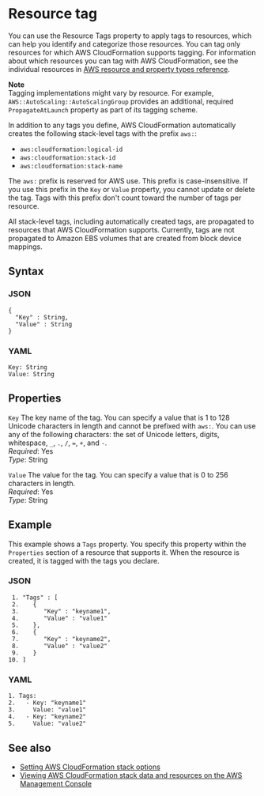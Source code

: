 # Resource tag<a name="aws-properties-resource-tags"></a>

You can use the Resource Tags property to apply tags to resources, which can help you identify and categorize those resources\. You can tag only resources for which AWS CloudFormation supports tagging\. For information about which resources you can tag with AWS CloudFormation, see the individual resources in [AWS resource and property types reference](aws-template-resource-type-ref.md)\.

**Note**  
Tagging implementations might vary by resource\. For example, `AWS::AutoScaling::AutoScalingGroup` provides an additional, required `PropagateAtLaunch` property as part of its tagging scheme\.

In addition to any tags you define, AWS CloudFormation automatically creates the following stack\-level tags with the prefix `aws:`:
+ `aws:cloudformation:logical-id`
+ `aws:cloudformation:stack-id`
+ `aws:cloudformation:stack-name`

The `aws:` prefix is reserved for AWS use\. This prefix is case\-insensitive\. If you use this prefix in the `Key` or `Value` property, you cannot update or delete the tag\. Tags with this prefix don't count toward the number of tags per resource\.

All stack\-level tags, including automatically created tags, are propagated to resources that AWS CloudFormation supports\. Currently, tags are not propagated to Amazon EBS volumes that are created from block device mappings\.

## Syntax<a name="w8056ab1c33c10d304c13c15"></a>

### JSON<a name="aws-properties-resource-tags-syntax.json"></a>

```
{
  "Key" : String,
  "Value" : String
}
```

### YAML<a name="aws-properties-resource-tags-syntax.yaml"></a>

```
Key: String
Value: String
```

## Properties<a name="w8056ab1c33c10d304c13c17"></a>

`Key`  <a name="cfn-resource-tags-key"></a>
The key name of the tag\. You can specify a value that is 1 to 128 Unicode characters in length and cannot be prefixed with `aws:`\. You can use any of the following characters: the set of Unicode letters, digits, whitespace, `_`, `.`, `/`, `=`, `+`, and `-`\.  
*Required*: Yes  
*Type*: String

`Value`  <a name="cfn-resource-tags-value"></a>
The value for the tag\. You can specify a value that is 0 to 256 characters in length\.  
*Required*: Yes  
*Type*: String

## Example<a name="aws-properties-resource-tags-examples"></a>

This example shows a `Tags` property\. You specify this property within the `Properties` section of a resource that supports it\. When the resource is created, it is tagged with the tags you declare\.

### JSON<a name="aws-properties-resource-tags-example.json"></a>

```
 1. "Tags" : [
 2.    {
 3.       "Key" : "keyname1",
 4.       "Value" : "value1"
 5.    },
 6.    {
 7.       "Key" : "keyname2",
 8.       "Value" : "value2"
 9.    }
10. ]
```

### YAML<a name="aws-properties-resource-tags-example.yaml"></a>

```
1. Tags: 
2.   - Key: "keyname1"
3.     Value: "value1"
4.   - Key: "keyname2"
5.     Value: "value2"
```

## See also<a name="w8056ab1c33c10d304c13c21"></a>
+ [Setting AWS CloudFormation stack options](cfn-console-add-tags.md)
+ [Viewing AWS CloudFormation stack data and resources on the AWS Management Console](cfn-console-view-stack-data-resources.md)